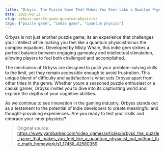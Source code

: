 ```yaml
---
title: "Orbyss: The Puzzle Game That Makes You Feel Like a Quantum Physicist"
date: 2025-08-13
slug: orbyss-puzzle-game-quantum-physicist
tags: ["puzzle game", "indie game", "quantum physics"]
---
```


Orbyss is not just another puzzle game; its an experience that challenges your intellect while making you feel like a quantum physicistminus the complex equations. Developed by Misty Whale, this indie gem strikes a perfect balance between engaging gameplay and intellectual stimulation, allowing players to feel both challenged and accomplished.

The mechanics of Orbyss are designed to push your problem-solving skills to the limit, yet they remain accessible enough to avoid frustration. This unique blend of difficulty and satisfaction is what sets Orbyss apart from other titles in the genre. Whether youre a seasoned puzzle enthusiast or a casual gamer, Orbyss invites you to dive into its captivating world and explore the depths of your cognitive abilities.

As we continue to see innovation in the gaming industry, Orbyss stands out as a testament to the potential of indie developers to create meaningful and thought-provoking experiences. Are you ready to test your skills and embrace your inner physicist?
> Original source: https://www.yardbarker.com/video_games/articles/orbyss_the_puzzle_game_that_makes_you_feel_like_a_quantum_physicist_but_without_the_math_homework/s1_17458_42580359